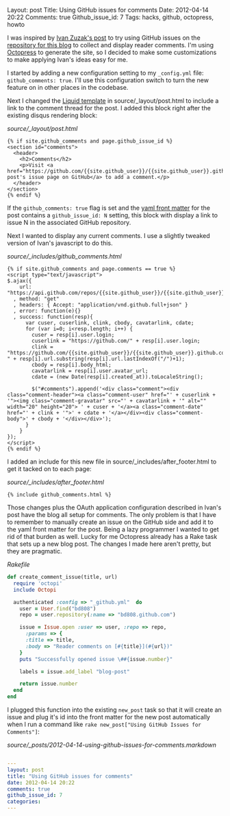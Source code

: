 Layout: post
Title: Using GitHub issues for comments
Date: 2012-04-14 20:22
Comments: true
Github_issue_id: 7
Tags: hacks, github, octopress, howto

I was inspired by [Ivan Zuzak's post](http://ivanzuzak.info/2011/02/18/github-hosted-comments-for-github-hosted-blogs.html) to try using GitHub issues on the [repository for this blog](https://github.com/bd808/bd808.github.com) to collect and display reader comments. I'm using [Octopress](http://octopress.org/) to generate the site, so I decided to make some customizations to make applying Ivan's ideas easy for me.

I started by adding a new configuration setting to my `_config.yml` file: `github_comments: true`. I'll use this configuration switch to turn the new feature on in other places in the codebase.

<!-- more -->

Next I changed the [Liquid template](https://github.com/mojombo/jekyll/wiki/Liquid-Extensions) in source/\_layout/post.html to include a link to the comment thread for the post. I added this block right after the existing disqus rendering block:

*source/_layout/post.html*
```erb
{% if site.github_comments and page.github_issue_id %}
<section id="comments">
  <header>
    <h2>Comments</h2>
    <p>Visit <a href="https://github.com/{{site.github_user}}/{{site.github_user}}.github.com/issues/{{page.github_issue_id}}">this post's issue page on GitHub</a> to add a comment.</p>
  </header>
</section>
{% endif %}
```

If the `github_comments: true` flag is set and the [yaml front
matter](https://github.com/mojombo/jekyll/wiki/yaml-front-matter) for the post
contains a `github_issue_id: N` setting, this block with display a link to
issue N in the associated GitHub repository.

Next I wanted to display any current comments. I use a slightly tweaked
version of Ivan's javascript to do this.

*source/_includes/github_comments.html*
```erb
{% if site.github_comments and page.comments == true %}
<script type="text/javascript">
$.ajax({
    url: "https://api.github.com/repos/{{site.github_user}}/{{site.github_user}}.github.com/issues/{{page.github_issue_id}}/comments"
  , method: "get"
  , headers: { Accept: "application/vnd.github.full+json" }
  , error: function(e){}
  , success: function(resp){
      var cuser, cuserlink, clink, cbody, cavatarlink, cdate;
      for (var i=0; i<resp.length; i++) {
        cuser = resp[i].user.login;
        cuserlink = "https://github.com/" + resp[i].user.login;
        clink = "https://github.com/{{site.github_user}}/{{site.github_user}}.github.com/issues/{{page.github_issue_id}}#issuecomment-" + resp[i].url.substring(resp[i].url.lastIndexOf("/")+1);
        cbody = resp[i].body_html;
        cavatarlink = resp[i].user.avatar_url;
        cdate = (new Date(resp[i].created_at)).toLocaleString();

        $("#comments").append('<div class="comment"><div class="comment-header"><a class="comment-user" href="' + cuserlink + '"><img class="comment-gravatar" src="' + cavatarlink + '" alt="" width="20" height="20"> ' + cuser + '</a><a class="comment-date" href="' + clink + '">' + cdate + '</a></div><div class="comment-body">' + cbody + '</div></div>');
      }
    }
});
</script>
{% endif %}
```

I added an include for this new file in source/_includes/after_footer.html to
get it tacked on to each page:

*source/_includes/after_footer.html*
```erb
{% include github_comments.html %}
```

Those changes plus the OAuth application configuration described in Ivan's post have the blog all setup for comments. The only problem is that I have to remember to manually create an issue on the GitHub side and add it to the yaml front matter for the post. Being a lazy programmer I wanted to get rid of that burden as well. Lucky for me Octopress already has a Rake task that sets up a new blog post. The changes I made here aren't pretty, but they are pragmatic.

*Rakefile*
```ruby
def create_comment_issue(title, url)
  require 'octopi'
  include Octopi

  authenticated :config => "_github.yml"  do
    user = User.find("bd808")
    repo = user.repository(:name => "bd808.github.com")

    issue = Issue.open :user => user, :repo => repo,
      :params => {
      :title => title,
      :body => "Reader comments on [#{title}](#{url})"
    }
    puts "Successfully opened issue \##{issue.number}"

    labels = issue.add_label "blog-post"

    return issue.number
  end
end
```

I plugged this function into the existing `new_post` task so that it will
create an issue and plug it's id into the front matter for the new post
automatically when I run a command like `rake new_post["Using GitHub Issues
for Comments"]`:

*source/_posts/2012-04-14-using-github-issues-for-comments.markdown*
```yaml

---
layout: post
title: "Using GitHub issues for comments"
date: 2012-04-14 20:22
comments: true
github_issue_id: 7
categories: 
---

```
